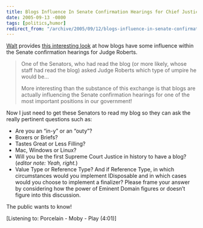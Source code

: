 ```yaml
---
title: Blogs Influence In Senate Confirmation Hearings for Chief Justice
date: 2005-09-13 -0800
tags: [politics,humor]
redirect_from: "/archive/2005/09/12/blogs-influence-in-senate-confirmation-hearings-for-chief-justice.aspx/"
---
```


[Walt](http://spaces.msn.com/members/waltimate/) provides [this
interesting
look](http://spaces.msn.com/members/waltimate/Blog/cns!1pCvw_V_FwCgTXneX4GXlXLw!460.entry)
at how blogs have some influence within the Senate confirmation hearings
for Judge Roberts.

> One of the Senators, who had read the blog (or more likely, whose
> staff had read the blog) asked Judge Roberts which type of umpire he
> would be...
>
> More interesting than the substance of this exchange is that blogs are
> actually influencing the Senate confirmation hearings for one of the
> most important positions in our government!

Now I just need to get these Senators to read my blog so they can ask
the really pertinent questions such as:

-   Are you an “in-y” or an “outy”?
-   Boxers or Briefs?
-   Tastes Great or Less Filling?
-   Mac, Windows or Linux?
-   Will you be the first Supreme Court Justice in history to have a
    blog? (*editor note: Yeah, right.*)
-   Value Type or Reference Type? And if Reference Type, in which
    circumstances would you implement IDisposable and in which cases
    would you choose to implement a finalizer? Please frame your answer
    by considering how the power of Eminent Domain figures or doesn’t
    figure into this discussion.

The public wants to know!

[Listening to: Porcelain - Moby - Play (4:01)]

